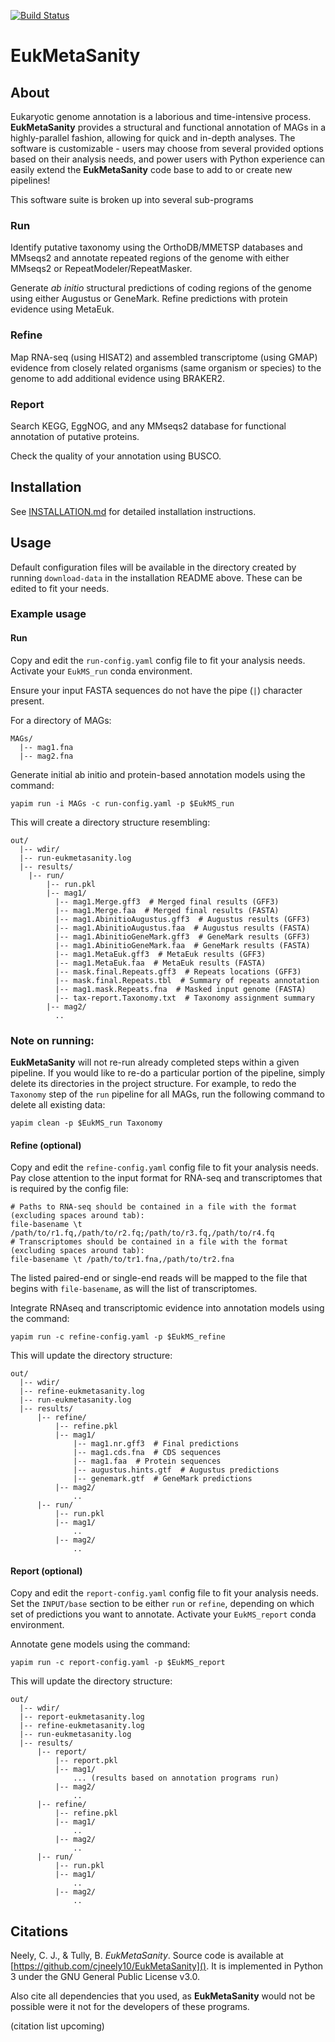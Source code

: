[![Build Status](https://travis-ci.com/cjneely10/EukMetaSanity.svg?token=M4ut94Kepv6qucNU1mEy&branch=main)](https://travis-ci.com/cjneely10/EukMetaSanity)

# EukMetaSanity

## About
Eukaryotic genome annotation is a laborious and time-intensive process. **EukMetaSanity** provides a structural and 
functional annotation of MAGs in a highly-parallel fashion, allowing for quick and in-depth analyses. The software is
customizable - users may choose from several provided options based on their analysis needs, and power users with Python
experience can easily extend the **EukMetaSanity** code base to add to or create new pipelines!

This software suite is broken up into several sub-programs

### Run
Identify putative taxonomy using the OrthoDB/MMETSP databases and MMseqs2 and annotate repeated regions of
the genome with either MMseqs2 or RepeatModeler/RepeatMasker. 

Generate *ab initio* structural predictions of coding regions of the genome using either Augustus or GeneMark.
Refine predictions with protein evidence using MetaEuk.

### Refine
Map RNA-seq (using HISAT2) and assembled transcriptome (using GMAP) evidence from closely related organisms (same 
organism or species) to the genome to add additional evidence using BRAKER2. 

### Report
Search KEGG, EggNOG, and any MMseqs2 database for functional annotation of putative proteins.

Check the quality of your annotation using BUSCO.

## Installation

See <a href="https://github.com/cjneely10/EukMetaSanity/blob/main/INSTALLATION.md" target="_blank">INSTALLATION.md</a> 
for detailed installation instructions.

## Usage

Default configuration files will be available in the directory created by running `download-data` in the installation README above. These can be edited to fit your needs.

### Example usage

#### Run
Copy and edit the `run-config.yaml` config file to fit your analysis needs. Activate your `EukMS_run` conda environment.

Ensure your input FASTA sequences do not have the pipe (`|`) character present.

For a directory of MAGs:
```
MAGs/
  |-- mag1.fna
  |-- mag2.fna
```

Generate initial ab initio and protein-based annotation models using the command:

```
yapim run -i MAGs -c run-config.yaml -p $EukMS_run
```

This will create a directory structure resembling:
```
out/
  |-- wdir/
  |-- run-eukmetasanity.log
  |-- results/
    |-- run/
        |-- run.pkl
        |-- mag1/
          |-- mag1.Merge.gff3  # Merged final results (GFF3)
          |-- mag1.Merge.faa  # Merged final results (FASTA)
          |-- mag1.AbinitioAugustus.gff3  # Augustus results (GFF3)
          |-- mag1.AbinitioAugustus.faa  # Augustus results (FASTA)
          |-- mag1.AbinitioGeneMark.gff3  # GeneMark results (GFF3)
          |-- mag1.AbinitioGeneMark.faa  # GeneMark results (FASTA)
          |-- mag1.MetaEuk.gff3  # MetaEuk results (GFF3)
          |-- mag1.MetaEuk.faa  # MetaEuk results (FASTA)
          |-- mask.final.Repeats.gff3  # Repeats locations (GFF3)
          |-- mask.final.Repeats.tbl  # Summary of repeats annotation
          |-- mag1.mask.Repeats.fna  # Masked input genome (FASTA)
          |-- tax-report.Taxonomy.txt  # Taxonomy assignment summary
        |-- mag2/
          .. 
```

### Note on running:
**EukMetaSanity** will not re-run already completed steps within a given pipeline. If you would like to re-do a particular
portion of the pipeline, simply delete its directories in the project structure. For example, to redo the `Taxonomy` step
of the `run` pipeline for all MAGs, run the following command to delete all existing data:

```
yapim clean -p $EukMS_run Taxonomy
```

#### Refine (optional)
Copy and edit the `refine-config.yaml` config file to fit your analysis needs. Pay close attention to the input format
for RNA-seq and transcriptomes that is required by the config file:

```
# Paths to RNA-seq should be contained in a file with the format (excluding spaces around tab):
file-basename \t /path/to/r1.fq,/path/to/r2.fq;/path/to/r3.fq,/path/to/r4.fq
# Transcriptomes should be contained in a file with the format (excluding spaces around tab):
file-basename \t /path/to/tr1.fna,/path/to/tr2.fna
``` 

The listed paired-end or single-end reads will be mapped to the file that begins with `file-basename`, as will the list 
of transcriptomes.

Integrate RNAseq and transcriptomic evidence into annotation models using the command:

```
yapim run -c refine-config.yaml -p $EukMS_refine
```

This will update the directory structure:
```
out/
  |-- wdir/
  |-- refine-eukmetasanity.log
  |-- run-eukmetasanity.log
  |-- results/
      |-- refine/
          |-- refine.pkl
          |-- mag1/
              |-- mag1.nr.gff3  # Final predictions
              |-- mag1.cds.fna  # CDS sequences
              |-- mag1.faa  # Protein sequences
              |-- augustus.hints.gtf  # Augustus predictions
              |-- genemark.gtf  # GeneMark predictions
          |-- mag2/
              ..
      |-- run/
          |-- run.pkl
          |-- mag1/
              ..
          |-- mag2/
              .. 
```

#### Report (optional)
Copy and edit the `report-config.yaml` config file to fit your analysis needs. Set the `INPUT/base` section to be either
`run` or `refine`, depending on which set of predictions you want to annotate. Activate your `EukMS_report` conda environment.

Annotate gene models using the command:

```
yapim run -c report-config.yaml -p $EukMS_report
```

This will update the directory structure:
```
out/
  |-- wdir/
  |-- report-eukmetasanity.log
  |-- refine-eukmetasanity.log
  |-- run-eukmetasanity.log
  |-- results/
      |-- report/
          |-- report.pkl
          |-- mag1/
              ... (results based on annotation programs run)
          |-- mag2/
              ..
      |-- refine/
          |-- refine.pkl
          |-- mag1/
              ..
          |-- mag2/
              ..
      |-- run/
          |-- run.pkl
          |-- mag1/
              ..
          |-- mag2/
              .. 
```

## Citations

Neely, C. J., & Tully, B. *EukMetaSanity*. Source code is available at [https://github.com/cjneely10/EukMetaSanity](). 
It is implemented in Python 3 under the GNU General Public License v3.0.

Also cite all dependencies that you used, as **EukMetaSanity** would not be possible were it not for the developers of 
these programs.

(citation list upcoming)
